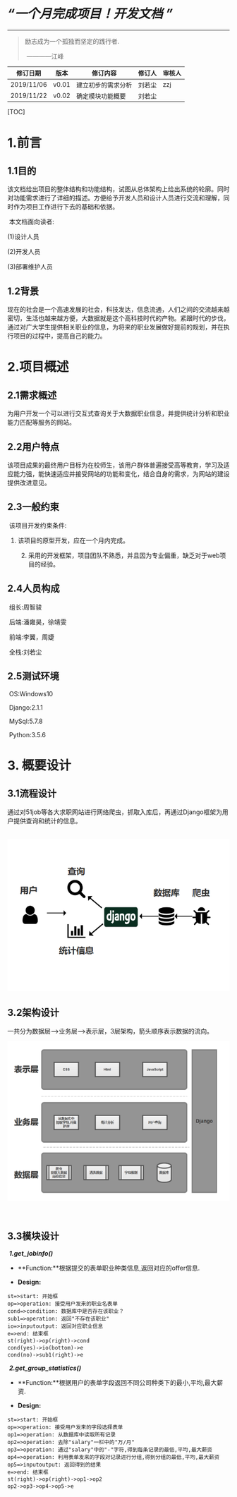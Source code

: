# ***“一个月完成项目！开发文档 ”***

***

> 励志成为一个孤独而坚定的践行者.
>
> ​												————江峰

| 修订日期   | 版本  | 修订内容           | 修订人 | 审核人 |
| ---------- | ----- | ------------------ | ------ | ------ |
| 2019/11/06 | v0.01 | 建立初步的需求分析 | 刘若尘 | zzj    |
| 2019/11/22 | v0.02 | 确定模块功能概要   | 刘若尘 |        |



[TOC]

# 1.前言



## 1.1目的

​	该文档给出项目的整体结构和功能结构，试图从总体架构上给出系统的轮廓。同时对功能需求进行了详细的描述。方便给予开发人员和设计人员进行交流和理解，同时作为项目工作进行下去的基础和依据。

​	本文档面向读者:

(1)设计人员

(2)开发人员

(3)部署维护人员

## 1.2背景

​	现在的社会是一个高速发展的社会，科技发达，信息流通，人们之间的交流越来越密切，生活也越来越方便，大数据就是这个高科技时代的产物。紧跟时代的步伐，通过对广大学生提供相关职业的信息，为将来的职业发展做好提前的规划，并在执行项目的过程中，提高自己的能力。

# 2.项目概述



## 2.1需求概述

​	为用户开发一个可以进行交互式查询关于大数据职业信息，并提供统计分析和职业能力匹配等服务的网站。

## 2.2用户特点

​	该项目成果的最终用户目标为在校师生，该用户群体普遍接受高等教育，学习及适应能力强，能快速适应并接受网站的功能和变化，结合自身的需求，为网站的建设提供改进意见。

## 2.3一般约束

​	该项目开发约束条件:

1. 该项目的原型开发，应在一个月内完成。

 	2. 采用的开发框架，项目团队不熟悉，并且因为专业偏重，缺乏对于web项目的经验。

## 2.4人员构成

​	组长:周智骏

​	后端:潘雍昊，徐靖雯

​	前端:李翼，周婕

​	全栈:刘若尘

## 2.5测试环境

​	OS:Windows10

​	Django:2.1.1 

​	MySql:5.7.8

​	Python:3.5.6



# 3. 概要设计



## 3.1流程设计

​	通过对51job等各大求职网站进行网络爬虫，抓取入库后，再通过Django框架为用户提供查询和统计的信息。

​	<img src="./流程.png" alt="流程" style="zoom: 67%;" />

## 3.2架构设计

​	一共分为数据层-->业务层-->表示层，3层架构，箭头顺序表示数据的流向。

<img src="./架构.png" alt="架构"  />

​		





## 3.3模块设计

​	***1.get_jobinfo()***

  + **Function:**根据提交的表单职业种类信息,返回对应的offer信息.
    
  + **Design:** 

```flow
st=>start: 开始框
op=>operation: 接受用户发来的职业名表单
cond=>condition: 数据库中是否存在该职业？
sub1=>operation: 返回"不存在该职业"
io=>inputoutput: 返回对应职业信息
e=>end: 结束框
st(right)->op(right)->cond
cond(yes)->io(bottom)->e
cond(no)->sub1(right)->e
```




​	***2.get_group_statistics()***
 - **Function:**根据用户的表单字段返回不同公司种类下的最小,平均,最大薪资.

- **Design:** 

```flow
st=>start: 开始框
op=>operation: 接受用户发来的字段选择表单
op1=>operation: 从数据库中读取所有记录
op2=>operation: 去除"salary"一栏中的"万/月"
op3=>operation: 通过"salary"中的"-"字符,得到每条记录的最低,平均,最大薪资
op4=>operation: 利用表单发来的字段对记录进行分组,得到分组的最低,平均,最大薪资
op5=>inputoutput: 返回得到的结果
e=>end: 结束框
st(right)->op(right)->op1->op2
op2->op3->op4->op5->e										 


```